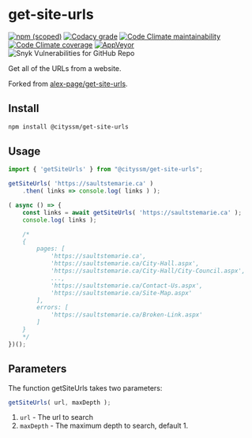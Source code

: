 # get-site-urls

[![npm (scoped)](https://img.shields.io/npm/v/@cityssm/get-site-urls)](https://www.npmjs.com/package/@cityssm/get-site-urls) [![Codacy grade](https://img.shields.io/codacy/grade/0d191d20c48b4203a35590490a64564f)](https://app.codacy.com/gh/cityssm/get-site-urls/dashboard) [![Code Climate maintainability](https://img.shields.io/codeclimate/maintainability/cityssm/get-site-urls)](https://codeclimate.com/github/cityssm/get-site-urls) [![Code Climate coverage](https://img.shields.io/codeclimate/coverage/cityssm/get-site-urls)](https://codeclimate.com/github/cityssm/get-site-urls) [![AppVeyor](https://img.shields.io/appveyor/build/dangowans/get-site-urls)](https://ci.appveyor.com/project/dangowans/get-site-urls) ![Snyk Vulnerabilities for GitHub Repo](https://img.shields.io/snyk/vulnerabilities/github/cityssm/get-site-urls)

Get all of the URLs from a website.

Forked from [alex-page/get-site-urls](https://github.com/alex-page/get-site-urls).

## Install

```sh
npm install @cityssm/get-site-urls
```

## Usage

```javascript
import { 'getSiteUrls' } from "@cityssm/get-site-urls";

getSiteUrls( 'https://saultstemarie.ca' )
	.then( links => console.log( links ) );

( async () => {
	const links = await getSiteUrls( 'https://saultstemarie.ca' );
	console.log( links );

	/*
	{
		pages: [
			'https://saultstemarie.ca',
			'https://saultstemarie.ca/City-Hall.aspx',
			'https://saultstemarie.ca/City-Hall/City-Council.aspx',
			...,
			'https://saultstemarie.ca/Contact-Us.aspx',
			'https://saultstemarie.ca/Site-Map.aspx'
		],
		errors: [
			'https://saultstemarie.ca/Broken-Link.aspx'
		]
	}
	*/
})();
```

## Parameters

The function getSiteUrls takes two parameters:

```javascript
getSiteUrls( url, maxDepth );
```

1.  `url` - The url to search
2.  `maxDepth` - The maximum depth to search, default 1.
